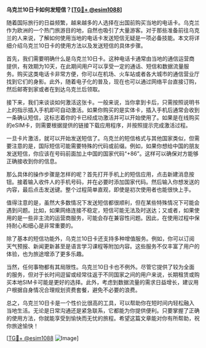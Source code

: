 **乌克兰10日卡如何发短信？[[TG💪+ @esim1088](https://t.me/s/esim1088)]**

随着国际旅行的日益频繁，越来越多的人选择在出国前购买当地的电话卡。乌克兰作为欧洲的一个热门旅游目的地，自然也吸引了大量游客。对于那些准备前往乌克兰的人来说，了解如何使用当地的电话卡发送短信无疑是一项必备技能。本文将详细介绍乌克兰10日卡的使用方法以及发送短信的具体步骤。

首先，我们需要明确什么是乌克兰10日卡。这种电话卡通常由当地的通信运营商提供，有效期为10天，在此期间用户可以享受一定的通话、短信和数据流量服务。购买这类电话卡非常方便，你可以在机场、火车站或者各大城市的通信营业厅找到它们的身影。此外，随着电子化的普及，现在也可以通过网络平台直接订购，然后邮寄到家或者在到达乌克兰后领取。

接下来，我们来谈谈如何激活这张卡。一般来说，当你拿到卡后，只需按照说明书上的指示插入手机即可自动激活。如果你购买的是实体卡，插入手机后通常会收到一条确认短信，这标志着你的卡已经成功激活并可以开始使用了。如果是在线购买的eSIM卡，则需要根据提供的链接下载应用程序，并按照提示完成激活过程。

一旦卡片激活，就可以开始发送短信了。乌克兰的短信格式与其他国家类似，但需要注意的是，国际短信可能需要特殊的代码或前缀。例如，如果你想给中国的朋友发送短信，你应该在号码前面加上中国的国家代码“+86”。这样可以确保对方能够正确接收到你的信息。

那么具体的操作步骤是怎样的呢？首先打开手机上的短信应用，点击新建消息按钮。接着输入收件人的手机号码，并在必要时添加国家代码。然后输入你想发送的内容，最后点击发送键。整个过程简单直观，即使是初次使用者也能很快上手。

值得注意的是，虽然大多数情况下发送短信都很顺利，但在某些特殊情况下可能会遇到问题。比如，如果网络连接不稳定，短信可能无法及时送达；又或者，如果使用的是一些非主流的运营商服务，可能会存在兼容性问题。因此，在使用过程中保持耐心和细心是非常重要的。

除了基本的短信功能外，乌克兰10日卡还支持多种增值服务。例如，你可以订阅天气预报、新闻更新甚至是语言学习课程等附加内容。这些服务不仅丰富了用户的体验，也为旅途增添了更多乐趣。

当然，任何事物都有其局限性。乌克兰10日卡也不例外。尽管它提供了较为全面的服务，但对于长时间逗留或经常往返于不同国家之间的用户来说，长期租赁或购买本地SIM卡可能是更好的选择。此外，考虑到数据流量的需求日益增长，建议用户根据自身情况合理规划资费套餐，避免不必要的浪费。

总之，乌克兰10日卡是一个性价比很高的工具，可以帮助你在短时间内轻松融入当地生活。无论是日常沟通还是紧急联系，它都能为你提供便利。只要掌握了正确的使用方法，你就能享受到愉快而无忧的旅程。希望这篇文章能对你有所帮助，祝你旅途愉快！

[[TG💪+ @esim1088](https://t.me/s/esim1088) ![Image](https://i.postimg.cc/4NQfJmqS/Snipaste-2025-05-13-00-14-12.png)]